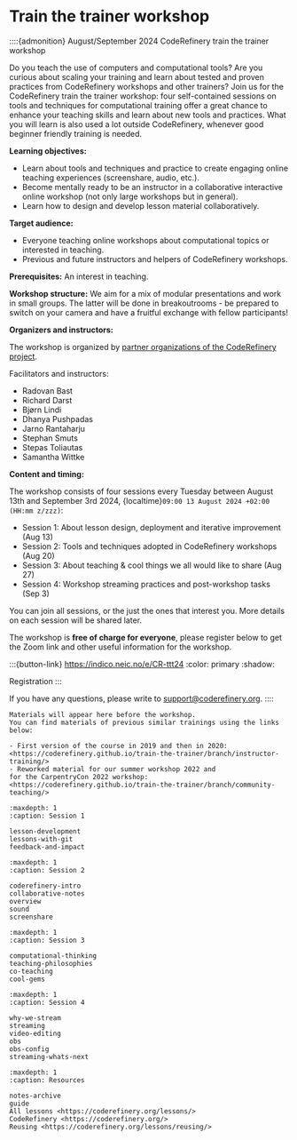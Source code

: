 # Train the trainer workshop

::::{admonition} August/September 2024 CodeRefinery train the trainer workshop

Do you teach the use of computers and computational tools? Are you curious about scaling your training and learn about tested and proven practices from CodeRefinery workshops and other trainers? Join us for the CodeRefinery train the trainer workshop: four self-contained sessions on tools and techniques for computational training offer a great chance to enhance your teaching skills and learn about new tools and practices. What you will learn is also used a lot outside CodeRefinery, whenever good beginner friendly training is needed.

**Learning objectives:**
- Learn about tools and techniques and practice to create engaging online teaching experiences (screenshare, audio, etc.).
- Become mentally ready to be an instructor in a collaborative interactive online workshop (not only large workshops but in general).
- Learn how to design and develop lesson material collaboratively.

**Target audience:**
- Everyone teaching online workshops about computational topics or interested in teaching.
- Previous and future instructors and helpers of CodeRefinery workshops.

**Prerequisites:**
An interest in teaching.

**Workshop structure:** 
We aim for a mix of modular presentations and work in small groups. The latter will be done in breakoutrooms - 
be prepared to switch on your camera and have a fruitful exchange with fellow participants!

**Organizers and instructors:**

The workshop is organized by [partner organizations of the CodeRefinery project](https://coderefinery.org/about/partners/).

Facilitators and instructors: 

- Radovan Bast
- Richard Darst
- Bjørn Lindi
- Dhanya Pushpadas
- Jarno Rantaharju
- Stephan Smuts
- Stepas Toliautas
- Samantha Wittke


**Content and timing:**

The workshop consists of four sessions every Tuesday between August
13th and September 3rd 2024, {localtime}`09:00 13 August 2024 +02:00 (HH:mm
z/zzz)`:

- Session 1: About lesson design, deployment and iterative improvement (Aug 13)
- Session 2: Tools and techniques adopted in CodeRefinery workshops (Aug 20)
- Session 3: About teaching & cool things we all would like to share (Aug 27)
- Session 4: Workshop streaming practices and post-workshop tasks (Sep 3)

You can join all sessions, or the just the ones that interest you. More details on each session will be shared later. 

The workshop is **free of charge for everyone**, please register below to get the Zoom link and other useful information for the workshop.

:::{button-link} https://indico.neic.no/e/CR-ttt24
:color: primary
:shadow:

Registration
:::

If you have any questions, please write to <support@coderefinery.org>.
::::

```{admonition} Materials are work in progress
Materials will appear here before the workshop.
You can find materials of previous similar trainings using the links below:

- First version of the course in 2019 and then in 2020:
<https://coderefinery.github.io/train-the-trainer/branch/instructor-training/>
- Reworked material for our summer workshop 2022 and
for the CarpentryCon 2022 workshop:
<https://coderefinery.github.io/train-the-trainer/branch/community-teaching/>
```

```{toctree}
:maxdepth: 1
:caption: Session 1

lesson-development
lessons-with-git
feedback-and-impact
```

```{toctree}
:maxdepth: 1
:caption: Session 2

coderefinery-intro
collaborative-notes
overview
sound
screenshare
```

```{toctree}
:maxdepth: 1
:caption: Session 3

computational-thinking
teaching-philosophies
co-teaching
cool-gems
```

```{toctree}
:maxdepth: 1
:caption: Session 4

why-we-stream
streaming
video-editing
obs
obs-config
streaming-whats-next
```

```{toctree}
:maxdepth: 1
:caption: Resources

notes-archive
guide
All lessons <https://coderefinery.org/lessons/>
CodeRefinery <https://coderefinery.org/>
Reusing <https://coderefinery.org/lessons/reusing/>
```
